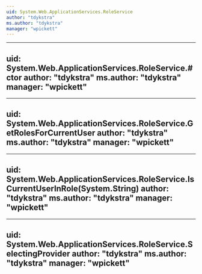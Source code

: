 ```yaml
---
uid: System.Web.ApplicationServices.RoleService
author: "tdykstra"
ms.author: "tdykstra"
manager: "wpickett"
---
```


---
uid: System.Web.ApplicationServices.RoleService.#ctor
author: "tdykstra"
ms.author: "tdykstra"
manager: "wpickett"
---

---
uid: System.Web.ApplicationServices.RoleService.GetRolesForCurrentUser
author: "tdykstra"
ms.author: "tdykstra"
manager: "wpickett"
---

---
uid: System.Web.ApplicationServices.RoleService.IsCurrentUserInRole(System.String)
author: "tdykstra"
ms.author: "tdykstra"
manager: "wpickett"
---

---
uid: System.Web.ApplicationServices.RoleService.SelectingProvider
author: "tdykstra"
ms.author: "tdykstra"
manager: "wpickett"
---
